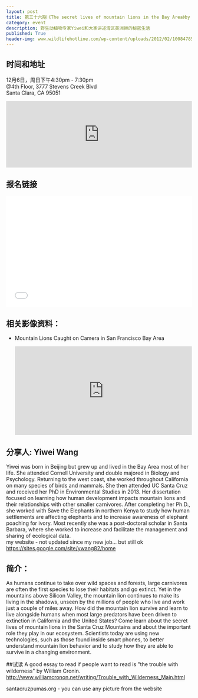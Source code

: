 ```yaml
---
layout: post
title: 第三十六期《The secret lives of mountain lions in the Bay Area》by Yiwei
category: event
description: 野生动植物专家Yiwei和大家讲述湾区美洲狮的秘密生活
published: True
header-img: www.wildlifehotline.com/wp-content/uploads/2012/02/10084785.jpg
---
```

## 时间和地址

12月6日，周日下午4:30pm - 7:30pm  
@4th Floor, 3777 Stevens Creek Blvd  
Santa Clara, CA 95051

<iframe width="100%" height="180" frameborder="0" style="border:0"
src="https://www.google.com/maps/embed/v1/place?q=3777%20Stevens%20Creek%20Blvd%20Santa%20Clara%2C%20CA%2095054&key=AIzaSyBU8Fpde0IWAvSPYuvrpcjOHm_8scuCusk" allowfullscreen></iframe>

## 报名链接

<div style="width:100%; text-align:left;" ><iframe  src="//eventbrite.com/tickets-external?eid=19795432672&ref=etckt" frameborder="0" height="300" width="100%" vspace="0" hspace="0" marginheight="5" marginwidth="5" scrolling="auto" allowtransparency="true"></iframe></div>

## 相关影像资料：

 - Mountain Lions Caught on Camera in San Francisco Bay Area

    <iframe width="100%" height="240" src="https://www.youtube.com/watch?v=8DvnZYTwJu8" frameborder="0" allowfullscreen></iframe>

## 分享人: Yiwei Wang 

Yiwei was born in Beijing but grew up and lived in the Bay Area most of her life. She attended Cornell University and double majored in Biology and Psychology. Returning to the west coast, she worked throughout California on many species of birds and mammals. She then attended UC Santa Cruz and received her PhD in Environmental Studies in 2013. Her dissertation focused on learning how human development impacts mountain lions and their relationships with other smaller carnivores. After completing her Ph.D., she worked with Save the Elephants in northern Kenya to study how human settlements are affecting elephants and to increase awareness of elephant poaching for ivory. Most recently she was a post-doctoral scholar in Santa Barbara, where she worked to increase and facilitate the management and sharing of ecological data.  
my website - not updated since my new job... but still ok https://sites.google.com/site/ywang82/home

## 简介：

As humans continue to take over wild spaces and forests, large carnivores are often the first species to lose their habitats and go extinct. Yet in the mountains above Silicon Valley, the mountain lion continues to make its living in the shadows, unseen by the millions of people who live and work just a couple of miles away. How did the mountain lion survive and learn to live alongside humans when most large predators have been driven to extinction in California and the United States? Come learn about the secret lives of mountain lions in the Santa Cruz Mountains and about the important role they play in our ecosystem. Scientists today are using new technologies, such as those found inside smart phones, to better understand mountain lion behavior and to study how they are able to survive in a changing environment.

##试读
A good essay to read if people want to read is "the trouble with wilderness" by William Cronin. 
http://www.williamcronon.net/writing/Trouble_with_Wilderness_Main.html

santacruzpumas.org - you can use any picture from the website


